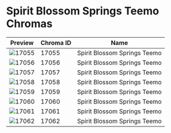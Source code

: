 # Spirit Blossom Springs Teemo Chromas



| Preview | Chroma ID | Name |
|---------|-----------|------|
| ![17055](https://raw.communitydragon.org/latest/plugins/rcp-be-lol-game-data/global/default/v1/champion-chroma-images/17/17055.png) | 17055 | Spirit Blossom Springs Teemo |
| ![17056](https://raw.communitydragon.org/latest/plugins/rcp-be-lol-game-data/global/default/v1/champion-chroma-images/17/17056.png) | 17056 | Spirit Blossom Springs Teemo |
| ![17057](https://raw.communitydragon.org/latest/plugins/rcp-be-lol-game-data/global/default/v1/champion-chroma-images/17/17057.png) | 17057 | Spirit Blossom Springs Teemo |
| ![17058](https://raw.communitydragon.org/latest/plugins/rcp-be-lol-game-data/global/default/v1/champion-chroma-images/17/17058.png) | 17058 | Spirit Blossom Springs Teemo |
| ![17059](https://raw.communitydragon.org/latest/plugins/rcp-be-lol-game-data/global/default/v1/champion-chroma-images/17/17059.png) | 17059 | Spirit Blossom Springs Teemo |
| ![17060](https://raw.communitydragon.org/latest/plugins/rcp-be-lol-game-data/global/default/v1/champion-chroma-images/17/17060.png) | 17060 | Spirit Blossom Springs Teemo |
| ![17061](https://raw.communitydragon.org/latest/plugins/rcp-be-lol-game-data/global/default/v1/champion-chroma-images/17/17061.png) | 17061 | Spirit Blossom Springs Teemo |
| ![17062](https://raw.communitydragon.org/latest/plugins/rcp-be-lol-game-data/global/default/v1/champion-chroma-images/17/17062.png) | 17062 | Spirit Blossom Springs Teemo |